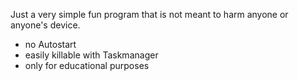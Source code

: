 Just a very simple fun program that is not meant to harm anyone or anyone's device.

- no Autostart
- easily killable with Taskmanager
- only for educational purposes
